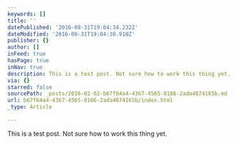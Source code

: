 ```yaml
---
keywords: []
title: ''
datePublished: '2016-08-31T19:04:34.232Z'
dateModified: '2016-08-31T19:04:30.910Z'
publisher: {}
author: []
inFeed: true
hasPage: true
inNav: true
description: This is a test post. Not sure how to work this thing yet.
via: {}
starred: false
sourcePath: _posts/2016-02-02-b67f64a4-4367-4565-8186-2ada4874165b.md
url: b67f64a4-4367-4565-8186-2ada4874165b/index.html
_type: Article

---
```

This is a test post. Not sure how to work this thing yet.